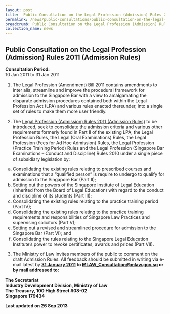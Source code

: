 ```yaml
---
layout: post
title:  Public Consultation on the Legal Profession (Admission) Rules 2011 (Admission Rules)
permalink: /news/public-consultations/public-consultation-on-the-legal-profession-admission-rules-2011-admission-rules-/
breadcrumb: Public Consultation on the Legal Profession (Admission) Rules 2011 (Admission Rules)
collection_name: news
---
```


Public Consultation on the Legal Profession (Admission) Rules 2011 (Admission Rules)
---

**Consultation Period:**  
10 Jan 2011 to 31 Jan 2011

1. The Legal Profession (Amendment) Bill 2011 contains amendments to inter alia, streamline and improve the procedural framework for admission to the Singapore Bar with a view to amalgamating the disparate admission procedures contained both within the Legal Profession Act (LPA) and various rules enacted thereunder, into a single set of rules to make them more user friendly.

2. The [Legal Profession (Admission) Rules 2011 (Admission Rules)](/files/linkclick5ae7.pdf/) to be introduced, seek to consolidate the admission criteria and various other requirements formerly found in Part II of the existing LPA, the Legal Profession Rules, the Legal (Oral Examinations) Rules, the Legal Profession (Fees for Ad Hoc Admission) Rules, the Legal Profession (Practice Training Period) Rules and the Legal Profession (Singapore Bar Examinations – Conduct and Discipline) Rules 2010 under a single piece of subsidiary legislation by:

<ol style="list-style-type:lower-alpha">
  <li>Consolidating the existing rules relating to prescribed courses and examinations that a “qualified person” is require to undergo to qualify for admission to the Singapore Bar (Part II);</li>
  <li>Setting out the powers of the Singapore Institute of Legal Education (inherited from the Board of Legal Education) with regard to the conduct and discipline of its students (Part III);
</li>
  <li>Consolidating the existing rules relating to the practice training period (Part IV);</li>
  <li>Consolidating the existing rules relating to the practice training requirements and responsibilities of Singapore Law Practices and supervising solicitors (Part V);</li>
  <li>Setting out a revised and streamlined procedure for admission to the Singapore Bar (Part VI); and</li>
  <li>Consolidating the rules relating to the Singapore Legal Education Institute’s power to revoke certificates, awards and prizes (Part VII).</li>
</ol>

3. The Ministry of Law invites members of the public to comment on the draft Admission Rules. All feedback should be submitted in writing via e-mail latest by <b><u>31 January 2011</u><b> to [MLAW_Consultation@mlaw.gov.sg](MLAW_Consultation@mlaw.gov.sg) or by mail addressed to:


<p class="address-centered">
The Secretariat<br>
Industry Development Division, Ministry of Law<br>
The Treasury, 100 High Street #08-02<br>
Singapore 179434<br>
</p>

<p class="right-side-updated">Last updated on 26 Sep 2013</p>
